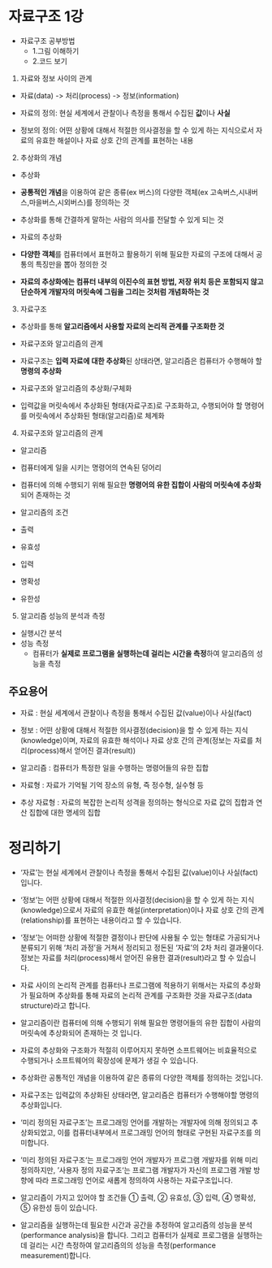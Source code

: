 # 자료구조 1강
- 자료구조 공부방법 
  - 1.그림 이해하기 
  - 2.코드 보기

1. 자료와 정보 사이의 관계
  - 자료(data) -> 처리(process) -> 정보(information)

- 자료의 정의: 현실 세계에서 관찰이나 측정을 통해서 수집된 **값**이나 **사실**

- 정보의 정의: 어떤 상황에 대해서 적절한 의사결정을 할 수 있게 하는 지식으로서 자료의 유효한 해설이나 자료 상호 간의 관계를 표현하는 내용

2. 추상화의 개념
  - 추상화
  - **공통적인 개념**을 이용하여 같은 종류(ex 버스)의 다양한 객체(ex 고속버스,시내버스,마을버스,시외버스)를 정의하는 것
  - 추상화를 통해 간결하게 말하는 사람의 의사를 전달할 수 있게 되는 것

  - 자료의 추상화
  - **다양한 객체**를 컴퓨터에서 표현하고 활용하기 위해 필요한 자료의 구조에 대해서 공통의 특징만을 뽑아 정의한 것
  - **자료의 추상화에는 컴퓨터 내부의 이진수의 표현 방법, 저장 위치 등은 포함되지 않고 단순하게 개발자의 머릿속에 그림을 그리는 것처럼 개념화하는 것**

3. 자료구조
  - 추상화를 통해 **알고리즘에서 사용할 자료의 논리적 관계를 구조화한 것**

  - 자료구조와 알고리즘의 관계
  - 자료구조는 **입력 자료에 대한 추상화**된 상태라면, 알고리즘은 컴퓨터가 수행해야 할 **명령의 추상화**

  - 자료구조와 알고리즘의 추상화/구체화
  - 입력값을 머릿속에서 추상화된 형태(자료구조)로 구조화하고, 수행되어야 할 명령어를 머릿속에서 추상화된 형태(알고리즘)로 체계화

4. 자료구조와 알고리즘의 관계
  - 알고리즘
  - 컴퓨터에게 일을 시키는 명령어의 연속된 덩어리
  - 컴퓨터에 의해 수행되기 위해 필요한 **명령어의 유한 집합이 사람의 머릿속에 추상화**되어 존재하는 것

  - 알고리즘의 조건
  - 출력
  - 유효성
  - 입력
  - 명확성
  - 유한성

5. 알고리즘 성능의 분석과 측정
  - 실행시간 분석
  - 성능 측정
    - 컴퓨터가 **실제로 프로그램을 실행하는데 걸리는 시간을 측정**하여 알고리즘의 성능을 측정

## 주요용어

- 자료 : 현실 세계에서 관찰이나 측정을 통해서 수집된 값(value)이나 사실(fact)

- 정보 : 어떤 상황에 대해서 적절한 의사결정(decision)을 할 수 있게 하는 지식(knowledge)이며, 자료의 유효한 해석이나 자료 상호 간의 관계(정보는 자료를 처리(process)해서 얻어진 결과(result))

- 알고리즘 : 컴퓨터가 특정한 일을 수행하는 명령어들의 유한 집합

- 자료형 : 자료가 기억될 기억 장소의 유형, 즉 정수형, 실수형 등

- 추상 자료형 : 자료의 복잡한 논리적 성격을 정의하는 형식으로 자료 값의 집합과 연산 집합에 대한 명세의 집합

# 정리하기

- ‘자료’는 현실 세계에서 관찰이나 측정을 통해서 수집된 값(value)이나 사실(fact)입니다.

- ‘정보’는 어떤 상황에 대해서 적절한 의사결정(decision)을 할 수 있게 하는 지식(knowledge)으로서 자료의 유효한 해설(interpretation)이나 자료 상호 간의 관계(relationship)를 표현하는 내용이라고 할 수 있습니다.

- ‘정보’는 어떠한 상황에 적절한 결정이나 판단에 사용될 수 있는 형태로 가공되거나 분류되기 위해 ‘처리 과정’을 거쳐서 정리되고 정돈된 ‘자료’의 2차 처리 결과물이다. 정보는 자료를 처리(process)해서 얻어진 유용한 결과(result)라고 할 수 있습니다.

- 자료 사이의 논리적 관계를 컴퓨터나 프로그램에 적용하기 위해서는 자료의 추상화가 필요하며 추상화를 통해 자료의 논리적 관계를 구조화한 것을 자료구조(data structure)라고 합니다.

- 알고리즘이란 컴퓨터에 의해 수행되기 위해 필요한 명령어들의 유한 집합이 사람의 머릿속에 추상화되어 존재하는 것 입니다.

- 자료의 추상화와 구조화가 적절히 이루어지지 못하면 소프트웨어는 비효율적으로 수행되거나 소프트웨어의 확장성에 문제가 생길 수 있습니다.

- 추상화란 공통적인 개념을 이용하여 같은 종류의 다양한 객체를 정의하는 것입니다.

- 자료구조는 입력값의 추상화된 상태라면, 알고리즘은 컴퓨터가 수행해야할 명령의 추상화입니다.

- ‘미리 정의된 자료구조’는 프로그래밍 언어를 개발하는 개발자에 의해 정의되고 추상화되었고, 이를 컴퓨터내부에서 프로그래밍 언어의 형태로 구현된 자료구조를 의미합니다.

- ’미리 정의된 자료구조‘는 프로그래밍 언어 개발자가 프로그램 개발자를 위해 미리 정의하지만, ’사용자 정의 자료구조‘는 프로그램 개발자가 자신의 프로그램 개발 방향에 따라 프로그래밍 언어로 새롭게 정의하여 사용하는 자료구조입니다.

- 알고리즘이 가지고 있어야 할 조건들 ① 출력, ② 유효성, ③ 입력, ④ 명확성, ⑤ 유한성 등이 있습니다.

- 알고리즘을 실행하는데 필요한 시간과 공간을 추정하여 알고리즘의 성능을 분석(performance analysis)을 합니다. 그리고 컴퓨터가 실제로 프로그램을 실행하는데 걸리는 시간 측정하여 알고리즘의의 성능을 측정(performance measurement)합니다.

